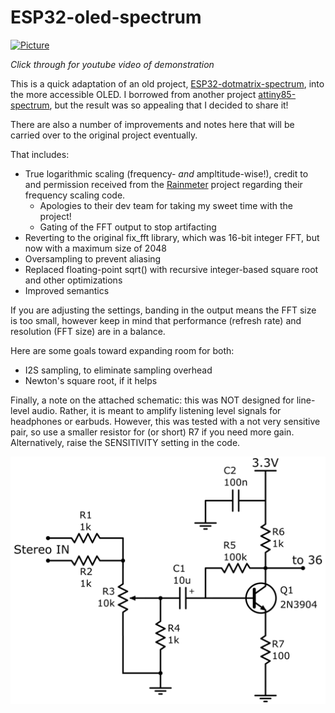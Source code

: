# ESP32-oled-spectrum

[![Picture](/images/closeup.jpg)](https://www.youtube.com/watch?v=TEzQY4_xW6o)

*Click through for youtube video of demonstration*

This is a quick adaptation of an old project, [ESP32-dotmatrix-spectrum](https://github.com/colonelwatch/ESP32-dotmatrix-spectrum), into the more accessible OLED. 
I borrowed from another project [attiny85-spectrum](https://github.com/colonelwatch/attiny85-spectrum), but the result was so appealing that I decided to share it!

There are also a number of improvements and notes here that will be carried over to the original project eventually.

That includes:
* True logarithmic scaling (frequency- *and* ampltitude-wise!), credit to and permission received from the [Rainmeter](https://github.com/rainmeter/rainmeter) project
regarding their frequency scaling code.
  * Apologies to their dev team for taking my sweet time with the project!
  * Gating of the FFT output to stop artifacting
* Reverting to the original fix_fft library, which was 16-bit integer FFT, but now with a maximum size of 2048
* Oversampling to prevent aliasing
* Replaced floating-point sqrt() with recursive integer-based square root and other optimizations
* Improved semantics

If you are adjusting the settings, banding in the output means the FFT size is too small, however keep in mind that 
performance (refresh rate) and resolution (FFT size) are in a balance.

Here are some goals toward expanding room for both:
* I2S sampling, to eliminate sampling overhead
* Newton's square root, if it helps

Finally, a note on the attached schematic: this was NOT designed for line-level audio. Rather, it is
meant to amplify listening level signals for headphones or earbuds. However, this was tested with a not very
sensitive pair, so use a smaller resistor for (or short) R7 if you need more gain. Alternatively, raise the
SENSITIVITY setting in the code.

![Amplification circuit](/images/amplification.png)
